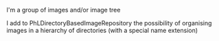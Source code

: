 I'm a group of images and/or image tree

I add to PhLDirectoryBasedImageRepository the possibility of organising images in a hierarchy of  directories (with a special name extension)